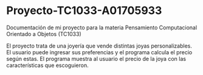 # Proyecto-TC1033-A01705933
Documentación de mi proyecto para la materia Pensamiento Computacional Orientado a Objetos (TC1033) 

El proyecto trata de una joyería que vende distintas joyas personalizables.
El usuario puede ingresar sus preferencias y el programa calcula el precio según estas. 
El programa muestra al usuario el precio de la joya con las características que escoguieron. 
